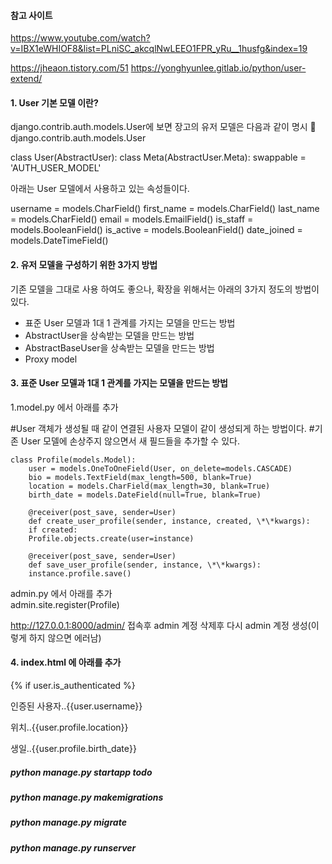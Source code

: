 #### 참고 사이트

https://www.youtube.com/watch?v=IBX1eWHIOF8&list=PLniSC_akcqlNwLEEO1FPR_yRu__1husfg&index=19

https://jheaon.tistory.com/51
https://yonghyunlee.gitlab.io/python/user-extend/

#### 1. User 기본 모델 이란?

django.contrib.auth.models.User에 보면 장고의 유저 모델은 다음과 같이 명시
📁 django.contrib.auth.models.User

class User(AbstractUser):
class Meta(AbstractUser.Meta):
swappable = 'AUTH_USER_MODEL'

아래는 User 모델에서 사용하고 있는 속성들이다.

username = models.CharField()
first_name = models.CharField()
last_name = models.CharField()
email = models.EmailField()
is_staff = models.BooleanField()
is_active = models.BooleanField()
date_joined = models.DateTimeField()

#### 2. 유저 모델을 구성하기 위한 3가지 방법

기존 모델을 그대로 사용 하여도 좋으나, 확장을 위해서는 아래의 3가지 정도의 방법이 있다.

- 표준 User 모델과 1대 1 관계를 가지는 모델을 만드는 방법
- AbstractUser을 상속받는 모델을 만드는 방법
- AbstractBaseUser을 상속받는 모델을 만드는 방법
- Proxy model

#### 3. 표준 User 모델과 1대 1 관계를 가지는 모델을 만드는 방법

1.model.py 에서 아래를 추가

#User 객체가 생성될 때 같이 연결된 사용자 모델이 같이 생성되게 하는 방법이다. #기존 User 모델에 손상주지 않으면서 새 필드들을 추가할 수 있다.

```
class Profile(models.Model):
    user = models.OneToOneField(User, on_delete=models.CASCADE)
    bio = models.TextField(max_length=500, blank=True)
    location = models.CharField(max_length=30, blank=True)
    birth_date = models.DateField(null=True, blank=True)

    @receiver(post_save, sender=User)
    def create_user_profile(sender, instance, created, \*\*kwargs):
    if created:
    Profile.objects.create(user=instance)

    @receiver(post_save, sender=User)
    def save_user_profile(sender, instance, \*\*kwargs):
    instance.profile.save()
```

admin.py 에서 아래를 추가<BR>
admin.site.register(Profile)

http://127.0.0.1:8000/admin/
접속후 admin 계정 삭제후 다시 admin 계정 생성(이렇게 하지 않으면 에러남)

#### 4. index.html 에 아래를 추가

{% if user.is_authenticated %}

<p>인증된 사용자..{{user.username}}</p>
<p>위치..{{user.profile.location}}</p>
<p>생일..{{user.profile.birth_date}}</p>

##### python manage.py startapp todo

##### python manage.py makemigrations

##### python manage.py migrate

##### python manage.py runserver

```

```
